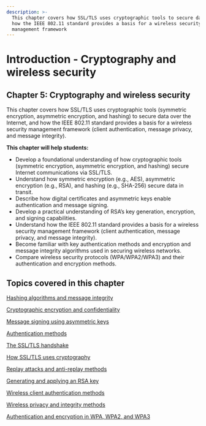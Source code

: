 ```yaml
---
description: >-
  This chapter covers how SSL/TLS uses cryptographic tools to secure data, and
  how the IEEE 802.11 standard provides a basis for a wireless security
  management framework
---
```


# Introduction - Cryptography and wireless security

## Chapter 5: Cryptography and wireless security

This chapter covers how SSL/TLS uses cryptographic tools (symmetric encryption, asymmetric encryption, and hashing) to secure data over the Internet, and how the IEEE 802.11 standard provides a basis for a wireless security management framework (client authentication, message privacy, and message integrity).

**This chapter will help students:**

* Develop a foundational understanding of how cryptographic tools (symmetric encryption, asymmetric encryption, and hashing) secure Internet communications via SSL/TLS.
* Understand how symmetric encryption (e.g., AES), asymmetric encryption (e.g., RSA), and hashing (e.g., SHA-256) secure data in transit.
* Describe how digital certificates and asymmetric keys enable authentication and message signing.
* Develop a practical understanding of RSA’s key generation, encryption, and signing capabilities.
* Understand how the IEEE 802.11 standard provides a basis for a wireless security management framework (client authentication, message privacy, and message integrity).
* Become familiar with key authentication methods and encryption and message integrity algorithms used in securing wireless networks.
* Compare wireless security protocols (WPA/WPA2/WPA3) and their authentication and encryption methods.

## Topics covered in this chapter

[Hashing algorithms and message integrity](hashing-algorithms-and-message-integrity/)

[Cryptographic encryption and confidentiality](cryptographic-encryption-and-confidentiality/)

[Message signing using asymmetric keys](message-signing-using-asymmetric-keys/)

[Authentication methods](authentication-methods.md)

[The SSL/TLS handshake](the-ssl-tls-handshake/)

[How SSL/TLS uses cryptography](how-ssl-tls-uses-cryptography.md)

[Replay attacks and anti-replay methods](replay-attacks-and-anti-replay-methods.md)

[Generating and applying an RSA key](generating-and-applying-an-rsa-key.md)

[Wireless client authentication methods](wireless-client-authentication-methods/)

[Wireless privacy and integrity methods](wireless-privacy-and-integrity-methods.md)

[Authentication and encryption in WPA, WPA2, and WPA3](authentication-and-encryption-in-wpa-wpa2-and-wpa3.md)
